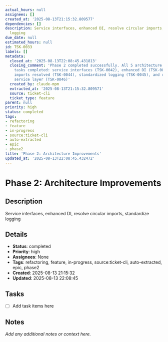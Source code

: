 ```yaml
---
actual_hours: null
assignees: []
created_at: '2025-08-13T21:15:32.809577'
dependencies: []
description: Service interfaces, enhanced DI, resolve circular imports, standardize
  logging
due_date: null
estimated_hours: null
id: TSK-0033
labels: []
metadata:
  closed_at: '2025-08-13T22:08:45.431813'
  closing_comment: 'Phase 2 completed successfully. All 5 architecture improvement
    tasks completed: service interfaces (TSK-0042), enhanced DI (TSK-0043), circular
    imports resolved (TSK-0044), standardized logging (TSK-0045), and reorganized
    service layer (TSK-0046)'
  created_by: claude-mpm
  extracted_at: '2025-08-13T21:15:32.809571'
  source: ticket-cli
  ticket_type: feature
parent: null
priority: high
status: completed
tags:
- refactoring
- feature
- in-progress
- source:ticket-cli
- auto-extracted
- epic
- phase2
title: 'Phase 2: Architecture Improvements'
updated_at: '2025-08-13T22:08:45.432472'
---
```


# Phase 2: Architecture Improvements

## Description
Service interfaces, enhanced DI, resolve circular imports, standardize logging

## Details
- **Status**: completed
- **Priority**: high
- **Assignees**: None
- **Tags**: refactoring, feature, in-progress, source:ticket-cli, auto-extracted, epic, phase2
- **Created**: 2025-08-13 21:15:32
- **Updated**: 2025-08-13 22:08:45

## Tasks
- [ ] Add task items here

## Notes
_Add any additional notes or context here._
